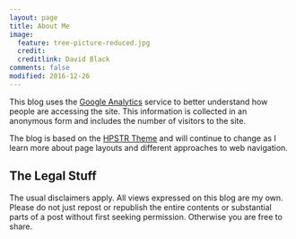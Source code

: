 ```yaml
---
layout: page
title: About Me
image:
  feature: tree-picture-reduced.jpg
  credit:
  creditlink: David Black
comments: false
modified: 2016-12-26
---
```



This blog uses the <a href="http://www.google.co.uk/analytics/">Google Analytics</a> service to better understand how people are accessing the site. This information is collected in an anonymous form and includes the number of visitors to the site.

The blog is based on the [HPSTR Theme](/assets/md/abouthpstr) and will continue to change as I learn more about page layouts and different approaches to web navigation.

<h2>The Legal Stuff</h2>

<p>The usual disclaimers apply. All views expressed on this blog are my own.
Please do not just repost or republish the entire contents or substantial
parts of a post without first seeking permission. Otherwise you are free to share.</p>
